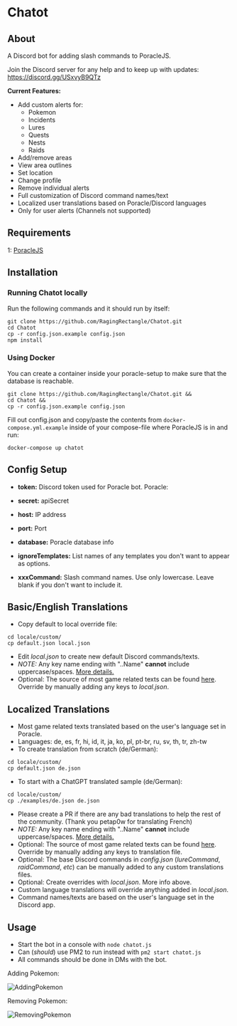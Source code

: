 # Chatot

## About
A Discord bot for adding slash commands to PoracleJS.

Join the Discord server for any help and to keep up with updates: https://discord.gg/USxvyB9QTz


**Current Features:**
- Add custom alerts for:
  - Pokemon
  - Incidents
  - Lures
  - Quests
  - Nests
  - Raids
- Add/remove areas
- View area outlines
- Set location
- Change profile
- Remove individual alerts
- Full customization of Discord command names/text
- Localized user translations based on Poracle/Discord languages
- Only for user alerts (Channels not supported)


## Requirements
1: [PoracleJS](https://github.com/KartulUdus/PoracleJS)


## Installation

### Running Chatot locally

Run the following commands and it should run by itself:

```
git clone https://github.com/RagingRectangle/Chatot.git
cd Chatot
cp -r config.json.example config.json
npm install
```

### Using Docker

You can create a container inside your poracle-setup to make sure that the database is reachable.

```
git clone https://github.com/RagingRectangle/Chatot.git &&
cd Chatot &&
cp -r config.json.example config.json
```

Fill out config.json and copy/paste the contents from `docker-compose.yml.example` inside of your compose-file where PoracleJS is in and run:

```
docker-compose up chatot
```

## Config Setup
- **token:** Discord token used for Poracle bot.
Poracle:
 - **secret:** apiSecret
 - **host:** IP address
 - **port:** Port
 - **database:** Poracle database info

- **ignoreTemplates:** List names of any templates you don't want to appear as options.
- **xxxCommand:** Slash command names. Use only lowercase. Leave blank if you don't want to include it.


## Basic/English Translations
- Copy default to local override file:
```
cd locale/custom/
cp default.json local.json
```
- Edit *local.json* to create new default Discord commands/texts.
- _NOTE:_ Any key name ending with "..Name" __cannot__ include uppercase/spaces. [More details.](https://discord.com/developers/docs/interactions/application-commands#application-command-object-application-command-naming)
- Optional: The source of most game related texts can be found [here](https://raw.githubusercontent.com/WatWowMap/pogo-translations/master/static/enRefMerged/en.json). Override by manually adding any keys to *local.json*.


## Localized Translations
- Most game related texts translated based on the user's language set in Poracle.
- Languages: de, es, fr, hi, id, it, ja, ko, pl, pt-br, ru, sv, th, tr, zh-tw
- To create translation from scratch (de/German):
```
cd locale/custom/
cp default.json de.json
```
- To start with a ChatGPT translated sample (de/German):
```
cd locale/custom/
cp ./examples/de.json de.json
```
- Please create a PR if there are any bad translations to help the rest of the community. (Thank you petap0w for translating French)
- _NOTE:_ Any key name ending with "..Name" __cannot__ include uppercase/spaces. [More details.](https://discord.com/developers/docs/interactions/application-commands#application-command-object-application-command-naming)
- Optional: The source of most game related texts can be found [here](https://raw.githubusercontent.com/WatWowMap/pogo-translations/master/static/enRefMerged/en.json). Override by manually adding any keys to translation file.
- Optional: The base Discord commands in *config.json* (*lureCommand*, *raidCommand*, *etc*) can be manually added to any custom translations files.
- Optional: Create overrides with *local.json*. More info above.
- Custom language translations will override anything added in *local.json*.
- Command names/texts are based on the user's language set in the Discord app.

## Usage
- Start the bot in a console with `node chatot.js`
- Can (*should*) use PM2 to run instead with `pm2 start chatot.js`
- All commands should be done in DMs with the bot.


Adding Pokemon:

![AddingPokemon](https://i.imgur.com/K4LtGPo.gif)


Removing Pokemon:

![RemovingPokemon](https://i.imgur.com/69r08Hr.gif)